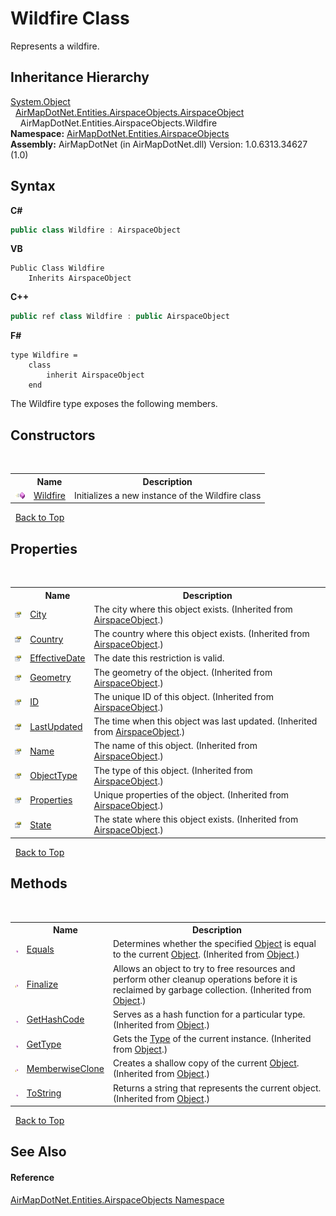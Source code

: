# Wildfire Class
 

Represents a wildfire.


## Inheritance Hierarchy
<a href="http://msdn2.microsoft.com/en-us/library/e5kfa45b" target="_blank">System.Object</a><br />&nbsp;&nbsp;<a href="T_AirMapDotNet_Entities_AirspaceObjects_AirspaceObject">AirMapDotNet.Entities.AirspaceObjects.AirspaceObject</a><br />&nbsp;&nbsp;&nbsp;&nbsp;AirMapDotNet.Entities.AirspaceObjects.Wildfire<br />
**Namespace:**&nbsp;<a href="N_AirMapDotNet_Entities_AirspaceObjects">AirMapDotNet.Entities.AirspaceObjects</a><br />**Assembly:**&nbsp;AirMapDotNet (in AirMapDotNet.dll) Version: 1.0.6313.34627 (1.0)

## Syntax

**C#**<br />
``` C#
public class Wildfire : AirspaceObject
```

**VB**<br />
``` VB
Public Class Wildfire
	Inherits AirspaceObject
```

**C++**<br />
``` C++
public ref class Wildfire : public AirspaceObject
```

**F#**<br />
``` F#
type Wildfire =  
    class
        inherit AirspaceObject
    end
```

The Wildfire type exposes the following members.


## Constructors
&nbsp;<table><tr><th></th><th>Name</th><th>Description</th></tr><tr><td>![Public method](media/pubmethod.gif "Public method")</td><td><a href="M_AirMapDotNet_Entities_AirspaceObjects_Wildfire__ctor">Wildfire</a></td><td>
Initializes a new instance of the Wildfire class</td></tr></table>&nbsp;
<a href="#wildfire-class">Back to Top</a>

## Properties
&nbsp;<table><tr><th></th><th>Name</th><th>Description</th></tr><tr><td>![Public property](media/pubproperty.gif "Public property")</td><td><a href="P_AirMapDotNet_Entities_AirspaceObjects_AirspaceObject_City">City</a></td><td>
The city where this object exists.
 (Inherited from <a href="T_AirMapDotNet_Entities_AirspaceObjects_AirspaceObject">AirspaceObject</a>.)</td></tr><tr><td>![Public property](media/pubproperty.gif "Public property")</td><td><a href="P_AirMapDotNet_Entities_AirspaceObjects_AirspaceObject_Country">Country</a></td><td>
The country where this object exists.
 (Inherited from <a href="T_AirMapDotNet_Entities_AirspaceObjects_AirspaceObject">AirspaceObject</a>.)</td></tr><tr><td>![Public property](media/pubproperty.gif "Public property")</td><td><a href="P_AirMapDotNet_Entities_AirspaceObjects_Wildfire_EffectiveDate">EffectiveDate</a></td><td>
The date this restriction is valid.</td></tr><tr><td>![Public property](media/pubproperty.gif "Public property")</td><td><a href="P_AirMapDotNet_Entities_AirspaceObjects_AirspaceObject_Geometry">Geometry</a></td><td>
The geometry of the object.
 (Inherited from <a href="T_AirMapDotNet_Entities_AirspaceObjects_AirspaceObject">AirspaceObject</a>.)</td></tr><tr><td>![Public property](media/pubproperty.gif "Public property")</td><td><a href="P_AirMapDotNet_Entities_AirspaceObjects_AirspaceObject_ID">ID</a></td><td>
The unique ID of this object.
 (Inherited from <a href="T_AirMapDotNet_Entities_AirspaceObjects_AirspaceObject">AirspaceObject</a>.)</td></tr><tr><td>![Public property](media/pubproperty.gif "Public property")</td><td><a href="P_AirMapDotNet_Entities_AirspaceObjects_AirspaceObject_LastUpdated">LastUpdated</a></td><td>
The time when this object was last updated.
 (Inherited from <a href="T_AirMapDotNet_Entities_AirspaceObjects_AirspaceObject">AirspaceObject</a>.)</td></tr><tr><td>![Public property](media/pubproperty.gif "Public property")</td><td><a href="P_AirMapDotNet_Entities_AirspaceObjects_AirspaceObject_Name">Name</a></td><td>
The name of this object.
 (Inherited from <a href="T_AirMapDotNet_Entities_AirspaceObjects_AirspaceObject">AirspaceObject</a>.)</td></tr><tr><td>![Public property](media/pubproperty.gif "Public property")</td><td><a href="P_AirMapDotNet_Entities_AirspaceObjects_AirspaceObject_ObjectType">ObjectType</a></td><td>
The type of this object.
 (Inherited from <a href="T_AirMapDotNet_Entities_AirspaceObjects_AirspaceObject">AirspaceObject</a>.)</td></tr><tr><td>![Public property](media/pubproperty.gif "Public property")</td><td><a href="P_AirMapDotNet_Entities_AirspaceObjects_AirspaceObject_Properties">Properties</a></td><td>
Unique properties of the object.
 (Inherited from <a href="T_AirMapDotNet_Entities_AirspaceObjects_AirspaceObject">AirspaceObject</a>.)</td></tr><tr><td>![Public property](media/pubproperty.gif "Public property")</td><td><a href="P_AirMapDotNet_Entities_AirspaceObjects_AirspaceObject_State">State</a></td><td>
The state where this object exists.
 (Inherited from <a href="T_AirMapDotNet_Entities_AirspaceObjects_AirspaceObject">AirspaceObject</a>.)</td></tr></table>&nbsp;
<a href="#wildfire-class">Back to Top</a>

## Methods
&nbsp;<table><tr><th></th><th>Name</th><th>Description</th></tr><tr><td>![Public method](media/pubmethod.gif "Public method")</td><td><a href="http://msdn2.microsoft.com/en-us/library/bsc2ak47" target="_blank">Equals</a></td><td>
Determines whether the specified <a href="http://msdn2.microsoft.com/en-us/library/e5kfa45b" target="_blank">Object</a> is equal to the current <a href="http://msdn2.microsoft.com/en-us/library/e5kfa45b" target="_blank">Object</a>.
 (Inherited from <a href="http://msdn2.microsoft.com/en-us/library/e5kfa45b" target="_blank">Object</a>.)</td></tr><tr><td>![Protected method](media/protmethod.gif "Protected method")</td><td><a href="http://msdn2.microsoft.com/en-us/library/4k87zsw7" target="_blank">Finalize</a></td><td>
Allows an object to try to free resources and perform other cleanup operations before it is reclaimed by garbage collection.
 (Inherited from <a href="http://msdn2.microsoft.com/en-us/library/e5kfa45b" target="_blank">Object</a>.)</td></tr><tr><td>![Public method](media/pubmethod.gif "Public method")</td><td><a href="http://msdn2.microsoft.com/en-us/library/zdee4b3y" target="_blank">GetHashCode</a></td><td>
Serves as a hash function for a particular type.
 (Inherited from <a href="http://msdn2.microsoft.com/en-us/library/e5kfa45b" target="_blank">Object</a>.)</td></tr><tr><td>![Public method](media/pubmethod.gif "Public method")</td><td><a href="http://msdn2.microsoft.com/en-us/library/dfwy45w9" target="_blank">GetType</a></td><td>
Gets the <a href="http://msdn2.microsoft.com/en-us/library/42892f65" target="_blank">Type</a> of the current instance.
 (Inherited from <a href="http://msdn2.microsoft.com/en-us/library/e5kfa45b" target="_blank">Object</a>.)</td></tr><tr><td>![Protected method](media/protmethod.gif "Protected method")</td><td><a href="http://msdn2.microsoft.com/en-us/library/57ctke0a" target="_blank">MemberwiseClone</a></td><td>
Creates a shallow copy of the current <a href="http://msdn2.microsoft.com/en-us/library/e5kfa45b" target="_blank">Object</a>.
 (Inherited from <a href="http://msdn2.microsoft.com/en-us/library/e5kfa45b" target="_blank">Object</a>.)</td></tr><tr><td>![Public method](media/pubmethod.gif "Public method")</td><td><a href="http://msdn2.microsoft.com/en-us/library/7bxwbwt2" target="_blank">ToString</a></td><td>
Returns a string that represents the current object.
 (Inherited from <a href="http://msdn2.microsoft.com/en-us/library/e5kfa45b" target="_blank">Object</a>.)</td></tr></table>&nbsp;
<a href="#wildfire-class">Back to Top</a>

## See Also


#### Reference
<a href="N_AirMapDotNet_Entities_AirspaceObjects">AirMapDotNet.Entities.AirspaceObjects Namespace</a><br />